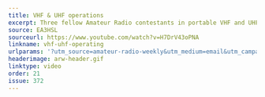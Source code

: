 ```yaml
---
title: VHF & UHF operations
excerpt: Three fellow Amateur Radio contestants in portable VHF and UHF.
source: EA3HSL
sourceurl: https://www.youtube.com/watch?v=H7DrV43oPNA
linkname: vhf-uhf-operating
urlparams: '?utm_source=amateur-radio-weekly&utm_medium=email&utm_campaign=newsletter'
headerimage: arw-header.gif
linktype: video
order: 21
issue: 372
---
```

